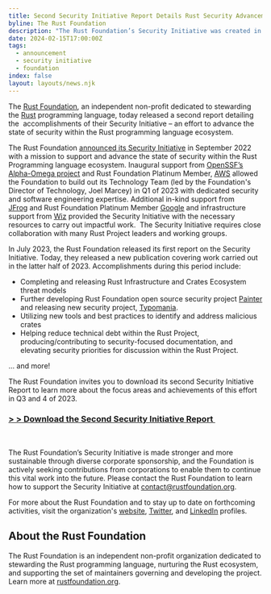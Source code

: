 ```yaml
---
title: Second Security Initiative Report Details Rust Security Advancements
byline: The Rust Foundation
description: "The Rust Foundation’s Security Initiative was created in 2022 to support security improvements to the Rust programming language ecosystem. In a second progress report, the Foundation details recent Rust security focus areas, accomplishments, and priorities.\_"
date: 2024-02-15T17:00:00Z
tags:
  - announcement
  - security initiative
  - foundation
index: false
layout: layouts/news.njk
---
```

The&nbsp;[<u>Rust Foundation</u>](https://foundation.rust-lang.org/), an independent non-profit dedicated to stewarding the&nbsp;[<u>Rust</u>](https://www.rust-lang.org/)&nbsp;programming language, today released a second report detailing the&nbsp; accomplishments of their Security Initiative – an effort to advance the state of security within the Rust programming language ecosystem.&nbsp;

<div><p>The Rust Foundation&nbsp;<a href="https://foundation.rust-lang.org/news/2022-09-13-rust-foundation-establishes-security-team/"><u>announced its Security Initiative</u></a>&nbsp;in September 2022 with a mission to support and advance the state of security within the Rust Programming language ecosystem. Inaugural support from&nbsp;<a href="https://openssf.org/community/alpha-omega/"><u>OpenSSF’s Alpha-Omega project</u></a>&nbsp;and Rust Foundation Platinum Member,&nbsp;<a href="https://aws.amazon.com/"><u>AWS</u></a>&nbsp;allowed the Foundation to build out its Technology Team (led by the Foundation's Director of Technology, Joel Marcey) in Q1 of 2023 with dedicated security and software engineering expertise. Additional in-kind support from <a href="https://jfrog.com/"><u>JFrog</u></a>&nbsp;and Rust Foundation Platinum Member&nbsp;<a href="https://google.com/"><u>Google</u></a>&nbsp;and infrastructure support from&nbsp;<a href="https://www.wiz.io/"><u>Wiz</u></a>&nbsp;provided the Security Initiative with the necessary resources to carry out impactful work.&nbsp; The Security Initiative requires close collaboration with many Rust Project leaders and working groups.</p><p>In July 2023, the Rust Foundation released its first report on the Security Initiative. Today, they released a new publication covering work carried out in the latter half of 2023. Accomplishments during this period include:</p><div><div><div><ul><li>Completing and releasing Rust Infrastructure and Crates Ecosystem threat models</li><li>Further developing Rust Foundation open source security project <a href="https://github.com/rustfoundation/painter">Painter</a> and releasing new security project, <a href="https://github.com/rustfoundation/typomania">Typomania</a>.</li><li>Utilizing new tools and best practices to identify and address malicious crates</li><li>Helping reduce technical debt within the Rust Project, producing/contributing to security-focused documentation, and elevating security priorities for discussion within the Rust Project.</li></ul><p>... and more!</p></div></div></div><p>The Rust Foundation invites you to download its second Security Initiative Report to learn more about the focus areas and achievements of this effort in Q3 and 4 of 2023.&nbsp;</p><h3><a href="https://foundation.rust-lang.org/static/publications/security-initiative-report-february-2024.pdf"><u>&gt; &gt; Download the Second Security Initiative Report&nbsp;</u></a>&nbsp;</h3><p> </p><p>The Rust Foundation’s Security Initiative is made stronger and more sustainable through diverse corporate sponsorship, and the Foundation is actively seeking contributions from corporations to enable them to continue this vital work into the future. Please contact the Rust Foundation to learn how to support the Security Initiative at&nbsp;<a href="mailto:contact@rustfoundation.org"><u>contact@rustfoundation.org</u></a>.</p><p>For more about the Rust Foundation and to stay up to date on forthcoming activities, visit the organization's&nbsp;<a href="https://foundation.rust-lang.org/"><u>website</u></a>,&nbsp;<a href="https://twitter.com/rust_foundation"><u>Twitter</u></a>, and&nbsp;<a href="https://www.linkedin.com/company/rust-foundation/"><u>LinkedIn</u></a>&nbsp;profiles.</p><h2>About the Rust Foundation&nbsp;</h2><p>The Rust Foundation is an independent non-profit organization dedicated to stewarding the Rust programming language, nurturing the Rust ecosystem, and supporting the set of maintainers governing and developing the project. Learn more at&nbsp;<a href="http://foundation.rust-lang.org/"><u>rustfoundation.org</u></a>.</p></div>